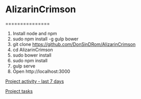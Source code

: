 # AlizarinCrimson
===============
1. Install node and npm
2. sudo npm install -g gulp bower
3. git clone https://github.com/DonSinDRom/AlizarinCrimson
4. cd AlizarinCrimson
5. sudo bower install
6. sudo npm install
7. gulp serve
8. Open http://localhost:3000

[Project activity - last 7 days](https://wakatime.com/@DonSinDRom/projects/xkxgdcdsrn)

[Project  tasks](https://trello.com/b/buC0wysE/alizarincrimson)
